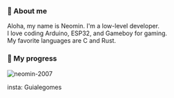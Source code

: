 
### 🌿 About me
<p align="left"> 
  Aloha, my name is Neomin. I'm a low-level developer.
  <br>I love coding Arduino, ESP32, and Gameboy for gaming.
  <br>My favorite languages are C and Rust.
</p>

### 🌱 My progress
![neomin-2007](https://github-readme-stats.vercel.app/api?username=neomin-2007&show_icons=true&theme=cobalt)

insta: Guialegomes
